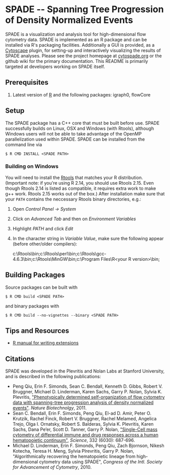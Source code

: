 # SPADE -- Spanning Tree Progression of Density Normalized Events

SPADE is a visualization and analysis tool for high-dimensional flow cytometry data. SPADE is implemented as an R package and can be installed via R's packaging facilities. Additionally a GUI is provided, as a [Cytoscape](http://www.cytoscape.org) plugin, for setting-up and interactively visualizing the results of SPADE analyses. Please see the project homepage at [cytospade.org](http://www.cytospade.org) or the github wiki for the primary documentation. This README is primarily targeted at developers working on SPADE itself.

## Prerequisites
1. Latest version of [R](http://www.r-project.org/) and the following packages: igraph0, flowCore

## Setup
The SPADE package has a C++ core that must be built before use. SPADE successfully builds on Linux, OSX and Windows (with Rtools), although Windows users will not be able to take advantage of the OpenMP parallelization used within SPADE. SPADE can be installed from the command line via

    $ R CMD INSTALL <SPADE PATH>


### Building on Windows
You will need to install the [Rtools](http://www.murdoch-sutherland.com/Rtools) that matches your R distribution. (Important note: if you're using R 2.14, you should use Rtools 2.15. Even though Rtools 2.14 is listed as compatible, it requires extra work to make g++ work. Rtools 2.15 works out of the box.) After installation make sure that your `PATH` contains the neccessary Rtools binary directories, e.g.:

1. Open *Control Panel -> System*
1. Click on *Advanced Tab* and then on *Environment Variables*
1. Highlight *PATH* and click *Edit*
1. In the character string in *Variable Value*, make sure the following appear (before other/older compilers):

    c:\Rtools\bin;c:\Rtools\perl\bin;c:\Rtools\gcc-4.6.3\bin;c:\Rtools\MinGW\bin;c:\Program Files\R\<your R version>\bin;


## Building Packages
Source packages can be built with

    $ R CMD build <SPADE PATH>

and binary packages with

    $ R CMD build --no-vignettes --binary <SPADE PATH>

## Tips and Resources
* [R manual for writing extensions](http://cran.r-project.org/doc/manuals/R-exts.html)

## Citations
SPADE was developed in the Plevritis and Nolan Labs at Stanford University, and is described in the following publications:

* Peng Qiu, Erin F. Simonds, Sean C. Bendall, Kenneth D. Gibbs, Robert V. Bruggner, Michael D. Linderman, Karen Sachs, Garry P. Nolan, Sylvia K. Plevritis, ["Phenotypically determined self-organization of flow cytometry data with spanning-tree progression analysis of density normalized events"](http://dx.doi.org/doi%3A10.1038%2Fnbt.1991). *Nature Biotechnolgy*, 2011.
* Sean C. Bendall, Erin F. Simonds, Peng Qiu, El-ad D. Amir, Peter O. Krutzik, Rachel Finck, Robert V. Bruggner, Rachel Melamed, Angelica Trejo, Olga I. Ornatsky, Robert S. Balderas, Sylvia K. Plevritis, Karen Sachs, Dana Pe’er, Scott D. Tanner, Garry P. Nolan, ["Single-Cell mass cytometry of differential immune and drug responses across a human hematopoietic continuum"](http://dx.doi.org/10.1126%2Fscience.1198704), *Science*, 332 (6030): 687-696.
* Michael D. Linderman, Erin F. Simonds, Peng Qiu, Zach Bjornson, Nikesh Kotecha, Teresa H. Meng, Sylvia Plrevritis, Garry P. Nolan, "Algorithmically recovering the hematopoietic lineage from high-dimensional cytometry data using SPADE", *Congress of the Intl. Society for Advancement of Cytometry*, 2010.
